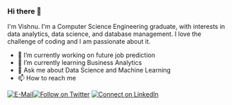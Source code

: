 ### Hi there 👋

I'm Vishnu. I'm a Computer Science Engineering graduate, with interests in data analytics, data science, and database management. I love the challenge of coding and I am passionate about it.

- 🔭 I’m currently working on future job prediction
- 🌱 I’m currently learning Business Analytics
- 💬 Ask me about Data Science and Machine Learning
- 📫 How to reach me

[![E-Mail](https://img.shields.io/badge/--email?label=E-mail&logo=Gmail&style=social)](mailto:optra7@gmail.com)[![Follow on Twitter](https://img.shields.io/badge/--twitter?label=Twitter&logo=Twitter&style=social)](https://twitter.com/vishnumon021) [![Connect on LinkedIn](https://img.shields.io/badge/--linkedin?label=LinkedIn&logo=LinkedIn&style=social)](https://www.linkedin.com/in/vishnuvu/)

<!--
**grtvishnu/grtvishnu** is a ✨ _special_ ✨ repository because its `README.md` (this file) appears on your GitHub profile.

Here are some ideas to get you started:

